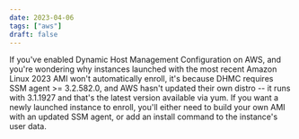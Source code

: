 ```yaml
---
date: 2023-04-06
tags: ["aws"]
draft: false
---
```

If you've enabled Dynamic Host Management Configuration on AWS, and you're wondering why instances launched with the most recent Amazon Linux 2023 AMI won't automatically enroll, it's because DHMC requires SSM agent >= 3.2.582.0, and AWS hasn't updated their own distro -- it runs with 3.1.1927 and that's the latest version available via yum. If you want a newly launched instance to enroll, you'll either need to build your own AMI with an updated SSM agent, or add an install command to the instance's user data.